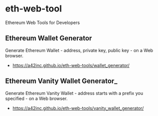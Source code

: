 # eth-web-tool
Ethereum Web Tools for Developers

## Ethereum Wallet Generator
Generate Ethereum Wallet - address, private key, public key - on a Web browser.
- https://a42inc.github.io/eth-web-tools/wallet_generator/

## Ethereum Vanity Wallet Generator_
Generate Ethereum Vanity Wallet - address starts with a prefix you specified - on a Web browser.
- https://a42inc.github.io/eth-web-tools/vanity_wallet_generator/
